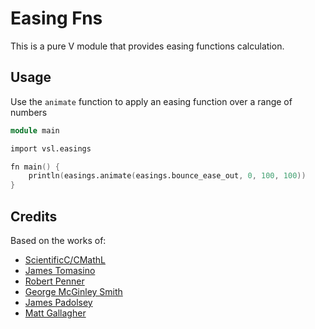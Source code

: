 # Easing Fns

This is a pure V module that provides easing functions calculation.

## Usage

Use the `animate` function to apply an easing function over a range of numbers

```v
module main

import vsl.easings

fn main() {
	println(easings.animate(easings.bounce_ease_out, 0, 100, 100))
}
```

## Credits

Based on the works of:

- [ScientificC/CMathL](https://github.com/ScientificC/cmathl)
- [James Tomasino](https://github.com/jamestomasino/veasing)
- [Robert Penner](http://robertpenner.com/easing/)
- [George McGinley Smith](http://gsgd.co.uk/sandbox/jquery/easing/)
- [James Padolsey](http://james.padolsey.com/demos/jquery/easing/)
- [Matt Gallagher](http://cocoawithlove.com/2008/09/parametric-acceleration-curves-in-core.html)
